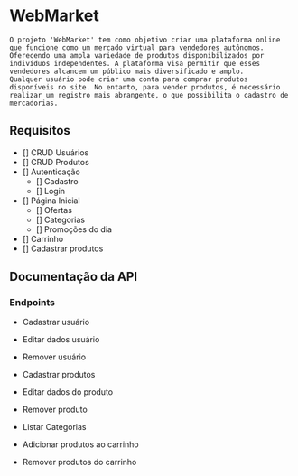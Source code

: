 # WebMarket

    O projeto 'WebMarket' tem como objetivo criar uma plataforma online que funcione como um mercado virtual para vendedores autônomos. Oferecendo uma ampla variedade de produtos disponibilizados por indivíduos independentes. A plataforma visa permitir que esses vendedores alcancem um público mais diversificado e amplo. 
    Qualquer usuário pode criar uma conta para comprar produtos disponíveis no site. No entanto, para vender produtos, é necessário realizar um registro mais abrangente, o que possibilita o cadastro de mercadorias.

## Requisitos

- [] CRUD Usuários
- [] CRUD Produtos
- [] Autenticação
    - [] Cadastro
    - [] Login
- [] Página Inicial
    - [] Ofertas
    - [] Categorias
    - [] Promoções do dia
- [] Carrinho
- [] Cadastrar produtos

## Documentação da API

### Endpoints

- Cadastrar usuário
- Editar dados usuário
- Remover usuário

- Cadastrar produtos
- Editar dados do produto
- Remover produto

- Listar Categorias
- Adicionar produtos ao carrinho
- Remover produtos do carrinho